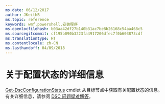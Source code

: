 ```yaml
---
ms.date: 06/12/2017
author: JKeithB
ms.topic: reference
keywords: wmf,powershell,安装程序
ms.openlocfilehash: b03aa42df27b140b31ac7be8b26168c54aa468c5
ms.sourcegitcommit: cf195b090b3223fa4917206dfec7f0b603873cdf
ms.translationtype: HT
ms.contentlocale: zh-CN
ms.lasthandoff: 04/09/2018
---
```

# <a name="details-about-configuration-status"></a>关于配置状态的详细信息

[Get-DscConfigurationStatus](https://technet.microsoft.com/library/mt517868.aspx) cmdlet 从目标节点中获取有关配置状态的信息。
有关详细信息，请参阅 [DSC 问题疑难解答](https://msdn.microsoft.com/powershell/dsc/troubleshooting)。